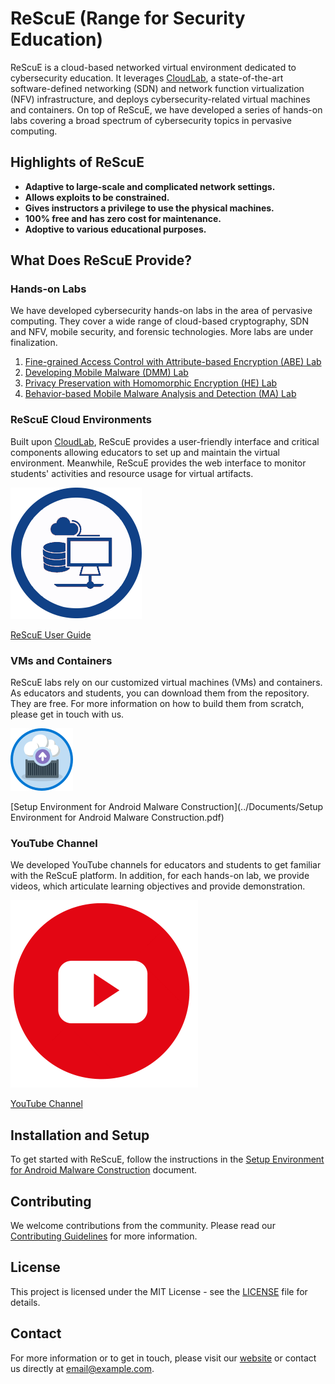 # ReScuE (Range for Security Education)

ReScuE is a cloud-based networked virtual environment dedicated to cybersecurity education. It leverages [CloudLab](https://www.cloudlab.us/), a state-of-the-art software-defined networking (SDN) and network function virtualization (NFV) infrastructure, and deploys cybersecurity-related virtual machines and containers. On top of ReScuE, we have developed a series of hands-on labs covering a broad spectrum of cybersecurity topics in pervasive computing.

## Highlights of ReScuE

- **Adaptive to large-scale and complicated network settings.**
- **Allows exploits to be constrained.**
- **Gives instructors a privilege to use the physical machines.**
- **100% free and has zero cost for maintenance.**
- **Adoptive to various educational purposes.**

## What Does ReScuE Provide?

### Hands-on Labs
We have developed cybersecurity hands-on labs in the area of pervasive computing. They cover a wide range of cloud-based cryptography, SDN and NFV, mobile security, and forensic technologies. More labs are under finalization.

1. [Fine-grained Access Control with Attribute-based Encryption (ABE) Lab](Labs/Lab_Attribute_based_Encryption.md)
2. [Developing Mobile Malware (DMM) Lab](Labs/Lab_Developing_Mobile_Malware.md)
3. [Privacy Preservation with Homomorphic Encryption (HE) Lab](Labs/Lab_HE.md)
4. [Behavior-based Mobile Malware Analysis and Detection (MA) Lab](Labs/Lab_HE.md)


### ReScuE Cloud Environments
Built upon [CloudLab](https://www.cloudlab.us/), ReScuE provides a user-friendly interface and critical components allowing educators to set up and maintain the virtual environment. Meanwhile, ReScuE provides the web interface to monitor students' activities and resource usage for virtual artifacts.

![ReScuE Cloud](/img/cloud-emulator.png)

[ReScuE User Guide](/pdf/ReScuE-User-Guide.pdf)

### VMs and Containers
ReScuE labs rely on our customized virtual machines (VMs) and containers. As educators and students, you can download them from the repository. They are free. For more information on how to build them from scratch, please get in touch with us.

![VMs and Containers](/img/vm-container.png)

[Setup Environment for Android Malware Construction](../Documents/Setup Environment for Android Malware Construction.pdf)

### YouTube Channel
We developed YouTube channels for educators and students to get familiar with the ReScuE platform. In addition, for each hands-on lab, we provide videos, which articulate learning objectives and provide demonstration.

![YouTube Channel](/img/youtube.png)

[YouTube Channel](https://www.youtube.com/channel/UC0Z5YeChCNubOgv0GJVO7fg)

## Installation and Setup
To get started with ReScuE, follow the instructions in the [Setup Environment for Android Malware Construction](pdf/Setup_Environment_for_Android_Malware_Construction.pdf) document.

## Contributing
We welcome contributions from the community. Please read our [Contributing Guidelines](CONTRIBUTING.md) for more information.

## License
This project is licensed under the MIT License - see the [LICENSE](LICENSE) file for details.

## Contact
For more information or to get in touch, please visit our [website](https://www.cloudlab.us/) or contact us directly at [email@example.com](mailto:email@example.com).
